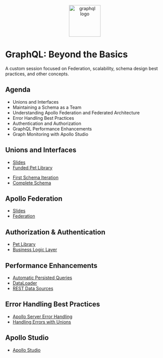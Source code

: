 <p align="center">
<img src="https://upload.wikimedia.org/wikipedia/commons/thumb/1/17/GraphQL_Logo.svg/512px-GraphQL_Logo.svg.png" width="100" alt="graphql logo"/>
</p>

# GraphQL: Beyond the Basics

A custom session focused on Federation, scalability, schema design best practices, and other concepts.

## Agenda
- Unions and Interfaces
- Maintaining a Schema as a Team
- Understanding Apollo Federation and Federated Architecture
- Error Handling Best Practices
- Authentication and Authorization
- GraphQL Performance Enhancements 
- Graph Monitoring with Apollo Studio

## Unions and Interfaces 

* [Slides](https://slides.com/moonhighway/unions)
* [Funded Pet Library](https://funded-pet-library.moonhighway.com)
- [First Schema Iteration](https://github.com/MoonHighway/pet-library-schema/tree/initial-schema)
- [Complete Schema](https://github.com/MoonHighway/pet-library-schema/tree/complete)

## Apollo Federation

* [Slides](https://slides.com/d/I9erNhM/live#/6)
* [Federation](https://github.com/moonhighway/federation-nation)

## Authorization & Authentication 

* [Pet Library](https://github.com/MoonHighway/pet-library/blob/initial-version/src/resolvers/Mutation.js)
* [Business Logic Layer](https://graphql.org/learn/thinking-in-graphs/#business-logic-layer)

## Performance Enhancements

- [Automatic Persisted Queries](https://www.apollographql.com/docs/apollo-server/performance/apq/)
- [DataLoader](https://github.com/graphql/dataloader)
- [REST Data Sources](https://github.com/MoonHighway/countries-datasources)

## Error Handling Best Practices

- [Apollo Server Error Handling](https://www.apollographql.com/docs/apollo-server/data/errors/)
- [Handling Errors with Unions](https://sachee.medium.com/200-ok-error-handling-in-graphql-7ec869aec9bc)

## Apollo Studio

- [Apollo Studio](https://studio.apollographql.com/)
